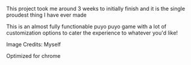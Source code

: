 This project took me around 3 weeks to initially finish and it is the single proudest thing I have ever made

This is an almost fully functionable puyo puyo game with a lot of customization options to cater the experience to whatever you'd like!

Image Credits:
Myself

Optimized for chrome
